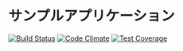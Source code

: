 # サンプルアプリケーション
[![Build Status](https://travis-ci.org/daiki-takeuchi/chousei.svg?branch=master)](https://travis-ci.org/daiki-takeuchi/chousei) [![Code Climate](https://codeclimate.com/github/daiki-takeuchi/chousei/badges/gpa.svg)](https://codeclimate.com/github/daiki-takeuchi/chousei) [![Test Coverage](https://codeclimate.com/github/daiki-takeuchi/chousei/badges/coverage.svg)](https://codeclimate.com/github/daiki-takeuchi/chousei/coverage)

